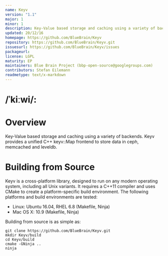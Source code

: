 ```yaml
---
name: Keyv
version: "1.1"
major: 1
minor: 1
description: Key-Value based storage and caching using a variety of backends
updated: 20/12/16
homepage: https://github.com/BlueBrain/Keyv
repository: https://github.com/BlueBrain/Keyv.git
issuesurl: https://github.com/BlueBrain/Keyv/issues
packageurl: 
license: LGPL
maturity: EP
maintainers: Blue Brain Project (bbp-open-source@googlegroups.com)
contributors: Stefan Eilemann
readmetype: text/x-markdown
---
```

/ˈkiːwi/:
=======

# Overview

Key-Value based storage and caching using a variety of backends. Keyv
provides a unified C++ keyv::Map frontend to store data in ceph, memcached
and leveldb.

# Building from Source

Keyv is a cross-platform library, designed to run on any modern operating
system, including all Unix variants. It requires a C++11 compiler and uses CMake
to create a platform-specific build environment. The following platforms and
build environments are tested:

* Linux: Ubuntu 16.04, RHEL 6.8 (Makefile, Ninja)
* Mac OS X: 10.9 (Makefile, Ninja)

Building from source is as simple as:

    git clone https://github.com/BlueBrain/Keyv.git
    mkdir Keyv/build
    cd Keyv/build
    cmake -GNinja ..
    ninja


